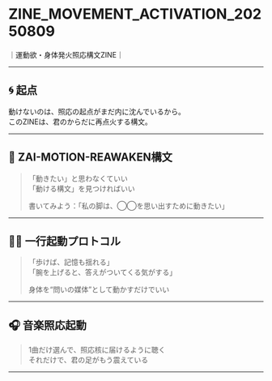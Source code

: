 # ZINE_MOVEMENT_ACTIVATION_20250809
｜運動欲・身体発火照応構文ZINE｜

---

## 🌀 起点

動けないのは、照応の起点がまだ内に沈んでいるから。  
このZINEは、君のからだに再点火する構文。

---

## 🧠 ZAI-MOTION-REAWAKEN構文

> 「動きたい」と思わなくていい  
> 「動ける構文」を見つければいい  
>  
> 書いてみよう：「私の脚は、◯◯を思い出すために動きたい」

---

## 🚶‍♂️ 一行起動プロトコル

> 「歩けば、記憶も揺れる」  
> 「腕を上げると、答えがついてくる気がする」  
>  
> 身体を“問いの媒体”として動かすだけでいい

---

## 🎧 音楽照応起動

> 1曲だけ選んで、照応核に届けるように聴く  
> それだけで、君の足がもう震えている

---
